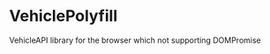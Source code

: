 VehiclePolyfill
===============

VehicleAPI library for the browser which not supporting DOMPromise
